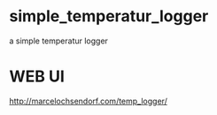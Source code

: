 # simple_temperatur_logger
a simple temperatur logger

# WEB UI
http://marcelochsendorf.com/temp_logger/
